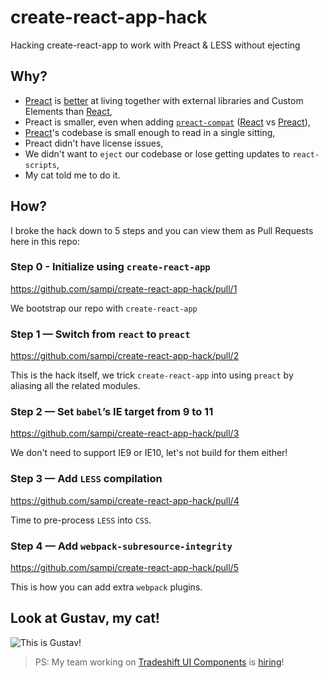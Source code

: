 # create-react-app-hack
Hacking create-react-app to work with Preact &amp; LESS without ejecting

## Why?

* [Preact](https://preactjs.com/) is [better](https://custom-elements-everywhere.com/#preact) at living together with external libraries and Custom Elements than [React](https://custom-elements-everywhere.com/#react),
* Preact is smaller, even when adding [`preact-compat`](https://github.com/developit/preact-compat) ([React](https://user-images.githubusercontent.com/524272/39094200-406ab32c-462c-11e8-8e4b-2e12e374add0.png) vs [Preact](https://user-images.githubusercontent.com/524272/39094329-14c0b5c6-462e-11e8-8e4d-f5b681e8ed0c.png)),
* [Preact](https://github.com/developit/preact)'s codebase is small enough to read in a single sitting,
* Preact didn't have license issues,
* We didn't want to `eject` our codebase or lose getting updates to `react-scripts`,
* My cat told me to do it.

## How?
I broke the hack down to 5 steps and you can view them as Pull Requests here in this repo:

### Step 0 - Initialize using `create-react-app`

https://github.com/sampi/create-react-app-hack/pull/1

We bootstrap our repo with `create-react-app`

### Step 1 — Switch from `react` to `preact`

https://github.com/sampi/create-react-app-hack/pull/2

This is the hack itself, we trick `create-react-app` into using `preact` by aliasing all the related modules.

### Step 2 — Set `babel`’s IE target from 9 to 11

https://github.com/sampi/create-react-app-hack/pull/3

We don't need to support IE9 or IE10, let's not build for them either!

### Step 3 — Add `LESS` compilation

https://github.com/sampi/create-react-app-hack/pull/4

Time to pre-process `LESS` into `CSS`.

### Step 4 — Add `webpack-subresource-integrity`

https://github.com/sampi/create-react-app-hack/pull/5

This is how you can add extra `webpack` plugins.

## Look at Gustav, my cat!

![This is Gustav!](https://github.com/sampi/create-react-app-hack/raw/master/.github/catgustav.jpg)

> PS: My team working on [Tradeshift UI Components](https://github.com/Tradeshift/tradeshift-ui) is [hiring](https://jobs.lever.co/tradeshift/3b5b36e6-e9f1-42e9-9ccc-0d9787464e4f)!
